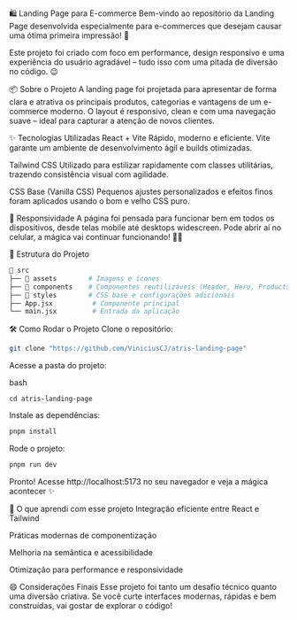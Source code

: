 🛍️ Landing Page para E-commerce
Bem-vindo ao repositório da Landing Page desenvolvida especialmente para e-commerces que desejam causar uma ótima primeira impressão! 🚀

Este projeto foi criado com foco em performance, design responsivo e uma experiência do usuário agradável – tudo isso com uma pitada de diversão no código. 😉

📦 Sobre o Projeto
A landing page foi projetada para apresentar de forma clara e atrativa os principais produtos, categorias e vantagens de um e-commerce moderno. O layout é responsivo, clean e com uma navegação suave – ideal para capturar a atenção de novos clientes.

✨ Tecnologias Utilizadas
React + Vite
Rápido, moderno e eficiente. Vite garante um ambiente de desenvolvimento ágil e builds otimizadas.

Tailwind CSS
Utilizado para estilizar rapidamente com classes utilitárias, trazendo consistência visual com agilidade.

CSS Base (Vanilla CSS)
Pequenos ajustes personalizados e efeitos finos foram aplicados usando o bom e velho CSS puro.

📱 Responsividade
A página foi pensada para funcionar bem em todos os dispositivos, desde telas mobile até desktops widescreen. Pode abrir aí no celular, a mágica vai continuar funcionando! 📲✨

🚧 Estrutura do Projeto

```bash
📂 src
├── 📁 assets        # Imagens e ícones
├── 📁 components    # Componentes reutilizáveis (Header, Hero, Products, Footer, etc)
├── 📁 styles        # CSS base e configurações adicionais
├── App.jsx          # Componente principal
└── main.jsx         # Entrada da aplicação
```

🛠️ Como Rodar o Projeto
Clone o repositório:

```bash
git clone "https://github.com/ViniciusCJ/atris-landing-page"
```

Acesse a pasta do projeto:

bash
```
cd atris-landing-page
```

Instale as dependências:

```bash
pnpm install
```

Rode o projeto:

```bash
pnpm run dev
```
Pronto! Acesse http://localhost:5173 no seu navegador e veja a mágica acontecer ✨

🧠 O que aprendi com esse projeto
Integração eficiente entre React e Tailwind

Práticas modernas de componentização

Melhoria na semântica e acessibilidade

Otimização para performance e responsividade

😄 Considerações Finais
Esse projeto foi tanto um desafio técnico quanto uma diversão criativa. Se você curte interfaces modernas, rápidas e bem construídas, vai gostar de explorar o código!
